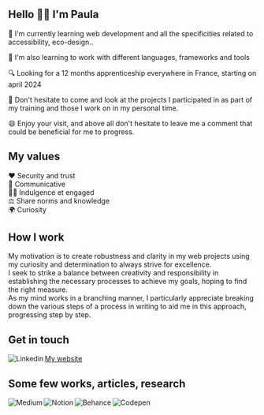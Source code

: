 ## Hello 👋🏽 I'm Paula

🌱 I'm currently learning web development and all the specificities related to accessibility, eco-design..

🔭 I'm also learning to work with different languages, frameworks and tools

🔍 Looking for a 12 months apprenticeship everywhere in France, starting on april 2024

💬 Don't hesitate to come and look at the projects I participated in as part of my training and those I work on in my personal time.

😄 Enjoy your visit, and above all don't hesitate to leave me a comment that could be beneficial for me to progress.



## My values

❤️ Security and trust  
💬 Communicative  
✊🏽 Indulgence et engaged  
⚖️ Share norms and knowledge  
🌍 Curiosity   



## How I work 

My motivation is to create robustness and clarity in my web projects using my curiosity and determination to always strive for excellence.   
I seek to strike a balance between creativity and responsibility in establishing the necessary processes to achieve my goals, hoping to find the right measure.   
As my mind works in a branching manner, I particularly appreciate breaking down the various steps of a process in writing to aid me in this approach, progressing step by step.



## Get in touch

<a href="https://www.linkedin.com/in/paula-rondao/" target="_blank">
    <img align="left" alt="Linkedin" src="https://img.shields.io/badge/LinkedIn-0077B5?style=for-the-badge&logo=linkedin&logoColor=white" />
</a>
<a href="https://www.paula-rondao.com" target="_blank">My website</a>   



## Some few works, articles, research

<a href="https://medium.com/@paula.rondao" target="_blank">
    <img align="left" alt="Medium" src="https://img.shields.io/badge/medium-%2312100E.svg?&style=for-the-badge&logo=medium&logoColor=white" />
</a>
<a href="https://www.notion.so/paula-rondao/Veille-D-veloppement-Web-Design-0a9828c39a594593b4104dd673b77ed7" target="_blank">
    <img align="left" alt="Notion" src="https://img.shields.io/badge/Notion-000000?style=for-the-badge&logo=Notion&logoColor=white" />
</a>     
    
<a href="https://www.behance.net/paula_rondao" target="_blank">
    <img align="left" alt="Behance" src="https://img.shields.io/badge/Behance-0054F7?style=for-the-badge&logo=behance&logoColor=white" />
</a>
<a href="https://codepen.io/Maud-Paula-Rondao" target="_blank">
    <img align="left" alt="Codepen" src="https://img.shields.io/badge/Codepen-000000?style=for-the-badge&logo=codepen&logoColor=white"  />
</a>









<!--
**PaulaRondao/PaulaRondao** is a ✨ _special_ ✨ repository because its `README.md` (this file) appears on your GitHub profile.

https://img.shields.io/badge/Unsplash-000000?style=for-the-badge&logo=Unsplash&logoColor=white
https://img.shields.io/badge/Exercism-009CAB?style=for-the-badge&logo=exercism&logoColor=white


[![Visitez mon site web](https://img.shields.io/badge/Visitez%20mon%20site%20web-Click%20me!-blue)](https://www.paula-rondao.com)





Here are some ideas to get you started:

- 🔭 I’m currently working on ...
- 🌱 I’m currently learning ...
- 👯 I’m looking to collaborate on ...
- 🤔 I’m looking for help with ...
- 💬 Ask me about ...
- 📫 How to reach me: ...
- 😄 Pronouns: ...
- ⚡ Fun fact: ...
-->
